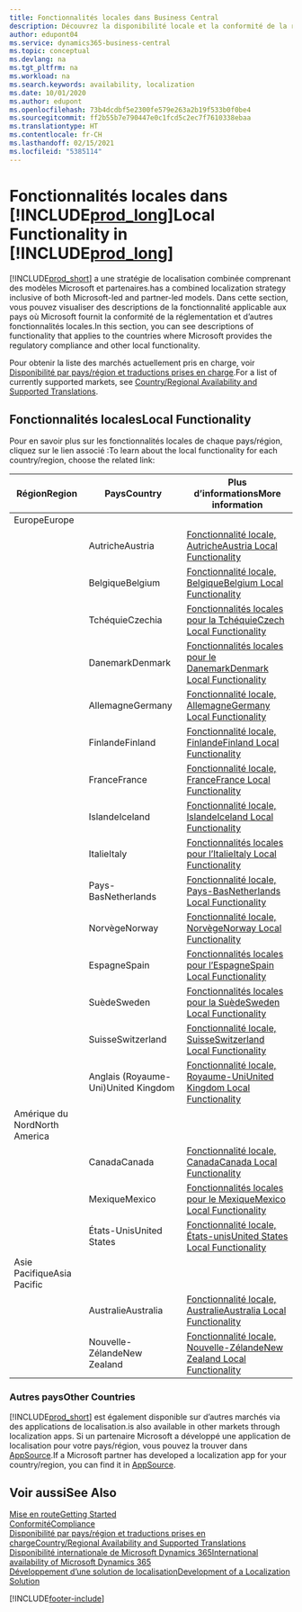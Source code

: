 ```yaml
---
title: Fonctionnalités locales dans Business Central
description: Découvrez la disponibilité locale et la conformité de la réglementation de Business Central pour les pays où Microsoft offre les fonctionnalités locales.
author: edupont04
ms.service: dynamics365-business-central
ms.topic: conceptual
ms.devlang: na
ms.tgt_pltfrm: na
ms.workload: na
ms.search.keywords: availability, localization
ms.date: 10/01/2020
ms.author: edupont
ms.openlocfilehash: 73b4dcdbf5e2300fe579e263a2b19f533b0f0be4
ms.sourcegitcommit: ff2b55b7e790447e0c1fcd5c2ec7f7610338ebaa
ms.translationtype: HT
ms.contentlocale: fr-CH
ms.lasthandoff: 02/15/2021
ms.locfileid: "5385114"
---
```

# <a name="local-functionality-in-prod_long"></a><span data-ttu-id="bdcd0-103">Fonctionnalités locales dans [!INCLUDE[prod_long](includes/prod_long.md)]</span><span class="sxs-lookup"><span data-stu-id="bdcd0-103">Local Functionality in [!INCLUDE[prod_long](includes/prod_long.md)]</span></span>

[!INCLUDE[prod_short](includes/prod_short.md)] <span data-ttu-id="bdcd0-104">a une stratégie de localisation combinée comprenant des modèles Microsoft et partenaires.</span><span class="sxs-lookup"><span data-stu-id="bdcd0-104">has a combined localization strategy inclusive of both Microsoft-led and partner-led models.</span></span> <span data-ttu-id="bdcd0-105">Dans cette section, vous pouvez visualiser des descriptions de la fonctionnalité applicable aux pays où Microsoft fournit la conformité de la réglementation et d’autres fonctionnalités locales.</span><span class="sxs-lookup"><span data-stu-id="bdcd0-105">In this section, you can see descriptions of functionality that applies to the countries where Microsoft provides the regulatory compliance and other local functionality.</span></span>  

<span data-ttu-id="bdcd0-106">Pour obtenir la liste des marchés actuellement pris en charge, voir [Disponibilité par pays/région et traductions prises en charge](/dynamics365/business-central/dev-itpro/compliance/apptest-countries-and-translations?toc=/dynamics365/business-central/toc.json).</span><span class="sxs-lookup"><span data-stu-id="bdcd0-106">For a list of currently supported markets, see [Country/Regional Availability and Supported Translations](/dynamics365/business-central/dev-itpro/compliance/apptest-countries-and-translations?toc=/dynamics365/business-central/toc.json).</span></span>  

## <a name="local-functionality"></a><span data-ttu-id="bdcd0-107">Fonctionnalités locales</span><span class="sxs-lookup"><span data-stu-id="bdcd0-107">Local Functionality</span></span>

<span data-ttu-id="bdcd0-108">Pour en savoir plus sur les fonctionnalités locales de chaque pays/région, cliquez sur le lien associé :</span><span class="sxs-lookup"><span data-stu-id="bdcd0-108">To learn about the local functionality for each country/region, choose the related link:</span></span>

| <span data-ttu-id="bdcd0-109">Région</span><span class="sxs-lookup"><span data-stu-id="bdcd0-109">Region</span></span> | <span data-ttu-id="bdcd0-110">Pays</span><span class="sxs-lookup"><span data-stu-id="bdcd0-110">Country</span></span> | <span data-ttu-id="bdcd0-111">Plus d’informations</span><span class="sxs-lookup"><span data-stu-id="bdcd0-111">More information</span></span> |
| --- | --- |--- |
| <span data-ttu-id="bdcd0-112">Europe</span><span class="sxs-lookup"><span data-stu-id="bdcd0-112">Europe</span></span> |  | |
|        | <span data-ttu-id="bdcd0-113">Autriche</span><span class="sxs-lookup"><span data-stu-id="bdcd0-113">Austria</span></span> | [<span data-ttu-id="bdcd0-114">Fonctionnalité locale, Autriche</span><span class="sxs-lookup"><span data-stu-id="bdcd0-114">Austria Local Functionality</span></span>](localfunctionality/austria/austria-local-functionality.md) |
|        | <span data-ttu-id="bdcd0-115">Belgique</span><span class="sxs-lookup"><span data-stu-id="bdcd0-115">Belgium</span></span> | [<span data-ttu-id="bdcd0-116">Fonctionnalité locale, Belgique</span><span class="sxs-lookup"><span data-stu-id="bdcd0-116">Belgium Local Functionality</span></span>](localfunctionality/belgium/belgium-local-functionality.md) |
|        | <span data-ttu-id="bdcd0-117">Tchéquie</span><span class="sxs-lookup"><span data-stu-id="bdcd0-117">Czechia</span></span> | [<span data-ttu-id="bdcd0-118">Fonctionnalités locales pour la Tchéquie</span><span class="sxs-lookup"><span data-stu-id="bdcd0-118">Czech Local Functionality</span></span>](localfunctionality/czech/czech-local-functionality.md) |
|        | <span data-ttu-id="bdcd0-119">Danemark</span><span class="sxs-lookup"><span data-stu-id="bdcd0-119">Denmark</span></span> | [<span data-ttu-id="bdcd0-120">Fonctionnalités locales pour le Danemark</span><span class="sxs-lookup"><span data-stu-id="bdcd0-120">Denmark Local Functionality</span></span>](localfunctionality/denmark/denmark-local-functionality.md) |
|        | <span data-ttu-id="bdcd0-121">Allemagne</span><span class="sxs-lookup"><span data-stu-id="bdcd0-121">Germany</span></span> | [<span data-ttu-id="bdcd0-122">Fonctionnalité locale, Allemagne</span><span class="sxs-lookup"><span data-stu-id="bdcd0-122">Germany Local Functionality</span></span>](localfunctionality/germany/germany-local-functionality.md) |
|        | <span data-ttu-id="bdcd0-123">Finlande</span><span class="sxs-lookup"><span data-stu-id="bdcd0-123">Finland</span></span> | [<span data-ttu-id="bdcd0-124">Fonctionnalité locale, Finlande</span><span class="sxs-lookup"><span data-stu-id="bdcd0-124">Finland Local Functionality</span></span>](localfunctionality/finland/finland-local-functionality.md) |
|        | <span data-ttu-id="bdcd0-125">France</span><span class="sxs-lookup"><span data-stu-id="bdcd0-125">France</span></span> | [<span data-ttu-id="bdcd0-126">Fonctionnalité locale, France</span><span class="sxs-lookup"><span data-stu-id="bdcd0-126">France Local Functionality</span></span>](localfunctionality/france/france-local-functionality.md) |
|        | <span data-ttu-id="bdcd0-127">Islande</span><span class="sxs-lookup"><span data-stu-id="bdcd0-127">Iceland</span></span> | [<span data-ttu-id="bdcd0-128">Fonctionnalité locale, Islande</span><span class="sxs-lookup"><span data-stu-id="bdcd0-128">Iceland Local Functionality</span></span>](localfunctionality/iceland/iceland-local-functionality.md) |
|        | <span data-ttu-id="bdcd0-129">Italie</span><span class="sxs-lookup"><span data-stu-id="bdcd0-129">Italy</span></span> | [<span data-ttu-id="bdcd0-130">Fonctionnalités locales pour l’Italie</span><span class="sxs-lookup"><span data-stu-id="bdcd0-130">Italy Local Functionality</span></span>](localfunctionality/italy/italy-local-functionality.md) |
|        | <span data-ttu-id="bdcd0-131">Pays-Bas</span><span class="sxs-lookup"><span data-stu-id="bdcd0-131">Netherlands</span></span> | [<span data-ttu-id="bdcd0-132">Fonctionnalité locale, Pays-Bas</span><span class="sxs-lookup"><span data-stu-id="bdcd0-132">Netherlands Local Functionality</span></span>](localfunctionality/netherlands/netherlands-local-functionality.md) |
|        | <span data-ttu-id="bdcd0-133">Norvège</span><span class="sxs-lookup"><span data-stu-id="bdcd0-133">Norway</span></span> | [<span data-ttu-id="bdcd0-134">Fonctionnalité locale, Norvège</span><span class="sxs-lookup"><span data-stu-id="bdcd0-134">Norway Local Functionality</span></span>](localfunctionality/norway/norway-local-functionality.md) |
|        | <span data-ttu-id="bdcd0-135">Espagne</span><span class="sxs-lookup"><span data-stu-id="bdcd0-135">Spain</span></span> | [<span data-ttu-id="bdcd0-136">Fonctionnalités locales pour l’Espagne</span><span class="sxs-lookup"><span data-stu-id="bdcd0-136">Spain Local Functionality</span></span>](localfunctionality/spain/spain-local-functionality.md) |
|        | <span data-ttu-id="bdcd0-137">Suède</span><span class="sxs-lookup"><span data-stu-id="bdcd0-137">Sweden</span></span> | [<span data-ttu-id="bdcd0-138">Fonctionnalités locales pour la Suède</span><span class="sxs-lookup"><span data-stu-id="bdcd0-138">Sweden Local Functionality</span></span>](localfunctionality/sweden/sweden-local-functionality.md) |
|        | <span data-ttu-id="bdcd0-139">Suisse</span><span class="sxs-lookup"><span data-stu-id="bdcd0-139">Switzerland</span></span> | [<span data-ttu-id="bdcd0-140">Fonctionnalité locale, Suisse</span><span class="sxs-lookup"><span data-stu-id="bdcd0-140">Switzerland Local Functionality</span></span>](localfunctionality/switzerland/switzerland-local-functionality.md) |
|        | <span data-ttu-id="bdcd0-141">Anglais (Royaume-Uni)</span><span class="sxs-lookup"><span data-stu-id="bdcd0-141">United Kingdom</span></span> | [<span data-ttu-id="bdcd0-142">Fonctionnalité locale, Royaume-Uni</span><span class="sxs-lookup"><span data-stu-id="bdcd0-142">United Kingdom Local Functionality</span></span>](localfunctionality/unitedkingdom/united-kingdom-local-functionality.md) |
| <span data-ttu-id="bdcd0-143">Amérique du Nord</span><span class="sxs-lookup"><span data-stu-id="bdcd0-143">North America</span></span> |       |  |
|        | <span data-ttu-id="bdcd0-144">Canada</span><span class="sxs-lookup"><span data-stu-id="bdcd0-144">Canada</span></span>|[<span data-ttu-id="bdcd0-145">Fonctionnalité locale, Canada</span><span class="sxs-lookup"><span data-stu-id="bdcd0-145">Canada Local Functionality</span></span>](localfunctionality/canada/canada-local-functionality.md) |
|        | <span data-ttu-id="bdcd0-146">Mexique</span><span class="sxs-lookup"><span data-stu-id="bdcd0-146">Mexico</span></span> | [<span data-ttu-id="bdcd0-147">Fonctionnalités locales pour le Mexique</span><span class="sxs-lookup"><span data-stu-id="bdcd0-147">Mexico Local Functionality</span></span>](localfunctionality/mexico/mexico-local-functionality.md) |
|        | <span data-ttu-id="bdcd0-148">États-Unis</span><span class="sxs-lookup"><span data-stu-id="bdcd0-148">United States</span></span>|[<span data-ttu-id="bdcd0-149">Fonctionnalité locale, États-unis</span><span class="sxs-lookup"><span data-stu-id="bdcd0-149">United States Local Functionality</span></span>](localfunctionality/unitedstates/united-states-local-functionality.md) |
| <span data-ttu-id="bdcd0-150">Asie Pacifique</span><span class="sxs-lookup"><span data-stu-id="bdcd0-150">Asia Pacific</span></span> |       |  |
|        | <span data-ttu-id="bdcd0-151">Australie</span><span class="sxs-lookup"><span data-stu-id="bdcd0-151">Australia</span></span> | [<span data-ttu-id="bdcd0-152">Fonctionnalité locale, Australie</span><span class="sxs-lookup"><span data-stu-id="bdcd0-152">Australia Local Functionality</span></span>](localfunctionality/australia/australia-local-functionality.md) |
|        | <span data-ttu-id="bdcd0-153">Nouvelle-Zélande</span><span class="sxs-lookup"><span data-stu-id="bdcd0-153">New Zealand</span></span> | [<span data-ttu-id="bdcd0-154">Fonctionnalité locale, Nouvelle-Zélande</span><span class="sxs-lookup"><span data-stu-id="bdcd0-154">New Zealand Local Functionality</span></span>](localfunctionality/newzealand/new-zealand-local-functionality.md) |

### <a name="other-countries"></a><span data-ttu-id="bdcd0-155">Autres pays</span><span class="sxs-lookup"><span data-stu-id="bdcd0-155">Other Countries</span></span>

[!INCLUDE[prod_short](includes/prod_short.md)] <span data-ttu-id="bdcd0-156">est également disponible sur d’autres marchés via des applications de localisation.</span><span class="sxs-lookup"><span data-stu-id="bdcd0-156">is also available in other markets through localization apps.</span></span> <span data-ttu-id="bdcd0-157">Si un partenaire Microsoft a développé une application de localisation pour votre pays/région, vous pouvez la trouver dans [AppSource](https://go.microsoft.com/fwlink/?linkid=2081646).</span><span class="sxs-lookup"><span data-stu-id="bdcd0-157">If a Microsoft partner has developed a localization app for your country/region, you can find it in [AppSource](https://go.microsoft.com/fwlink/?linkid=2081646).</span></span>

## <a name="see-also"></a><span data-ttu-id="bdcd0-158">Voir aussi</span><span class="sxs-lookup"><span data-stu-id="bdcd0-158">See Also</span></span>

[<span data-ttu-id="bdcd0-159">Mise en route</span><span class="sxs-lookup"><span data-stu-id="bdcd0-159">Getting Started</span></span>](product-get-started.md)  
[<span data-ttu-id="bdcd0-160">Conformité</span><span class="sxs-lookup"><span data-stu-id="bdcd0-160">Compliance</span></span>](compliance/compliance-overview.md)  
[<span data-ttu-id="bdcd0-161">Disponibilité par pays/région et traductions prises en charge</span><span class="sxs-lookup"><span data-stu-id="bdcd0-161">Country/Regional Availability and Supported Translations</span></span>](/dynamics365/business-central/dev-itpro/compliance/apptest-countries-and-translations?toc=/dynamics365/business-central/toc.json)  
[<span data-ttu-id="bdcd0-162">Disponibilité internationale de Microsoft Dynamics 365</span><span class="sxs-lookup"><span data-stu-id="bdcd0-162">International availability of Microsoft Dynamics 365</span></span>](/dynamics365/get-started/availability)  
[<span data-ttu-id="bdcd0-163">Développement d’une solution de localisation</span><span class="sxs-lookup"><span data-stu-id="bdcd0-163">Development of a Localization Solution</span></span>](/dynamics365/business-central/dev-itpro/developer/readiness/readiness-develop-localization)  


[!INCLUDE[footer-include](includes/footer-banner.md)]